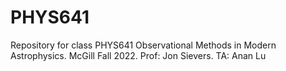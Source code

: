 # PHYS641
Repository for class PHYS641 Observational Methods in Modern Astrophysics. McGill Fall 2022. Prof: Jon Sievers. TA: Anan Lu
